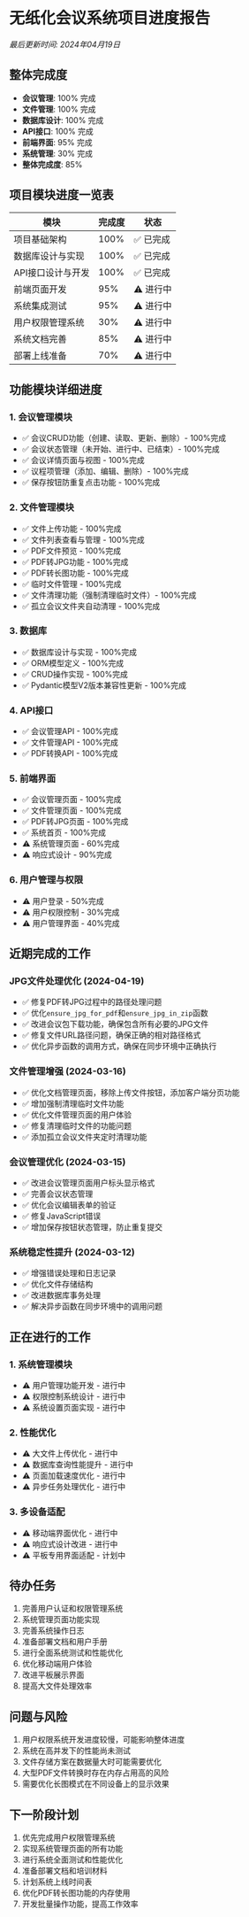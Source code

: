 # 无纸化会议系统项目进度报告

*最后更新时间: 2024年04月19日*

## 整体完成度
- **会议管理**: 100% 完成
- **文件管理**: 100% 完成
- **数据库设计**: 100% 完成
- **API接口**: 100% 完成
- **前端界面**: 95% 完成
- **系统管理**: 30% 完成
- **整体完成度**: 85%

## 项目模块进度一览表

| 模块 | 完成度 | 状态 |
|------|--------|------|
| 项目基础架构 | 100% | ✅ 已完成 |
| 数据库设计与实现 | 100% | ✅ 已完成 |
| API接口设计与开发 | 100% | ✅ 已完成 |
| 前端页面开发 | 95% | ⚠️ 进行中 |
| 系统集成测试 | 95% | ⚠️ 进行中 |
| 用户权限管理系统 | 30% | ⚠️ 进行中 |
| 系统文档完善 | 85% | ⚠️ 进行中 |
| 部署上线准备 | 70% | ⚠️ 进行中 |

## 功能模块详细进度

### 1. 会议管理模块
- ✅ 会议CRUD功能（创建、读取、更新、删除）- 100%完成
- ✅ 会议状态管理（未开始、进行中、已结束）- 100%完成
- ✅ 会议详情页面与视图 - 100%完成
- ✅ 议程项管理（添加、编辑、删除）- 100%完成
- ✅ 保存按钮防重复点击功能 - 100%完成

### 2. 文件管理模块
- ✅ 文件上传功能 - 100%完成
- ✅ 文件列表查看与管理 - 100%完成
- ✅ PDF文件预览 - 100%完成
- ✅ PDF转JPG功能 - 100%完成
- ✅ PDF转长图功能 - 100%完成
- ✅ 临时文件管理 - 100%完成
- ✅ 文件清理功能（强制清理临时文件）- 100%完成
- ✅ 孤立会议文件夹自动清理 - 100%完成

### 3. 数据库
- ✅ 数据库设计与实现 - 100%完成
- ✅ ORM模型定义 - 100%完成
- ✅ CRUD操作实现 - 100%完成
- ✅ Pydantic模型V2版本兼容性更新 - 100%完成

### 4. API接口
- ✅ 会议管理API - 100%完成
- ✅ 文件管理API - 100%完成
- ✅ PDF转换API - 100%完成

### 5. 前端界面
- ✅ 会议管理页面 - 100%完成
- ✅ 文件管理页面 - 100%完成
- ✅ PDF转JPG页面 - 100%完成
- ✅ 系统首页 - 100%完成
- ⚠️ 系统管理页面 - 60%完成
- ⚠️ 响应式设计 - 90%完成

### 6. 用户管理与权限
- ⚠️ 用户登录 - 50%完成
- ⚠️ 用户权限控制 - 30%完成
- ⚠️ 用户管理界面 - 40%完成

## 近期完成的工作

### JPG文件处理优化 (2024-04-19)
- ✅ 修复PDF转JPG过程中的路径处理问题
- ✅ 优化`ensure_jpg_for_pdf`和`ensure_jpg_in_zip`函数
- ✅ 改进会议包下载功能，确保包含所有必要的JPG文件
- ✅ 修复文件URL路径问题，确保正确的相对路径格式
- ✅ 优化异步函数的调用方式，确保在同步环境中正确执行

### 文件管理增强 (2024-03-16)
- ✅ 优化文档管理页面，移除上传文件按钮，添加客户端分页功能
- ✅ 增加强制清理临时文件功能
- ✅ 优化文件管理页面的用户体验
- ✅ 修复清理临时文件的功能问题
- ✅ 添加孤立会议文件夹定时清理功能

### 会议管理优化 (2024-03-15)
- ✅ 改进会议管理页面用户标头显示格式
- ✅ 完善会议状态管理
- ✅ 优化会议编辑表单的验证
- ✅ 修复JavaScript错误
- ✅ 增加保存按钮状态管理，防止重复提交

### 系统稳定性提升 (2024-03-12)
- ✅ 增强错误处理和日志记录
- ✅ 优化文件存储结构
- ✅ 改进数据库事务处理
- ✅ 解决异步函数在同步环境中的调用问题

## 正在进行的工作

### 1. 系统管理模块
- ⚠️ 用户管理功能开发 - 进行中
- ⚠️ 权限控制系统设计 - 进行中
- ⚠️ 系统设置页面实现 - 进行中

### 2. 性能优化
- ⚠️ 大文件上传优化 - 进行中
- ⚠️ 数据库查询性能提升 - 进行中
- ⚠️ 页面加载速度优化 - 进行中
- ⚠️ 异步任务处理优化 - 进行中

### 3. 多设备适配
- ⚠️ 移动端界面优化 - 进行中
- ⚠️ 响应式设计改进 - 进行中
- ⚠️ 平板专用界面适配 - 计划中

## 待办任务
1. 完善用户认证和权限管理系统
2. 系统管理页面功能实现
3. 完善系统操作日志
4. 准备部署文档和用户手册
5. 进行全面系统测试和性能优化
6. 优化移动端用户体验
7. 改进平板展示界面
8. 提高大文件处理效率

## 问题与风险
1. 用户权限系统开发进度较慢，可能影响整体进度
2. 系统在高并发下的性能尚未测试
3. 文件存储方案在数据量大时可能需要优化
4. 大型PDF文件转换时存在内存占用高的风险
5. 需要优化长图模式在不同设备上的显示效果

## 下一阶段计划
1. 优先完成用户权限管理系统
2. 实现系统管理页面的所有功能
3. 进行系统全面测试和性能优化
4. 准备部署文档和培训材料
5. 计划系统上线时间表
6. 优化PDF转长图功能的内存使用
7. 开发批量操作功能，提高工作效率